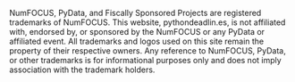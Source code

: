 NumFOCUS, PyData, and Fiscally Sponsored Projects are registered trademarks of NumFOCUS. This website, pythondeadlin.es, is not affiliated with, endorsed by, or sponsored by the NumFOCUS or any PyData or affiliated event. All trademarks and logos used on this site remain the property of their respective owners. Any reference to NumFOCUS, PyData, or other trademarks is for informational purposes only and does not imply association with the trademark holders.
